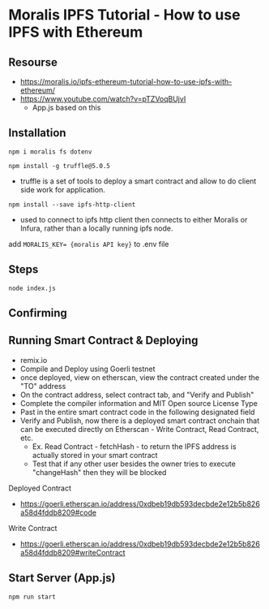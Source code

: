 # Moralis IPFS Tutorial - How to use IPFS with Ethereum

## Resourse 
- https://moralis.io/ipfs-ethereum-tutorial-how-to-use-ipfs-with-ethereum/
- https://www.youtube.com/watch?v=pTZVoqBUjvI
    - App.js based on this

## Installation 
` npm i moralis fs dotenv `

`npm install -g truffle@5.0.5`
- truffle is a set of tools to deploy a smart contract and allow to do client side work for application. 

`npm install --save ipfs-http-client`
- used to connect to ipfs http client then connects to either Moralis or Infura, rather than a locally running ipfs node. 

add `MORALIS_KEY= {moralis API key}` to .env file 


## Steps 

` node index.js `


## Confirming 

## Running Smart Contract & Deploying 
- remix.io 
- Compile and Deploy using Goerli testnet 
- once deployed, view on etherscan, view the contract created under the "TO" address 
- On the contract address, select contract tab, and "Verify and Publish"
- Complete the compiler information and MIT Open source License Type
- Past in the entire smart contract code in the following designated field 
- Verify and Publish, now there is a deployed smart contract onchain that can be executed directly on Etherscan - Write Contract, Read Contract, etc. 
    - Ex. Read Contract - fetchHash - to return the IPFS address is actually stored in your smart contract 
    - Test that if any other user besides the owner tries to execute "changeHash" then they will be blocked


Deployed Contract 
- https://goerli.etherscan.io/address/0xdbeb19db593decbde2e12b5b826a58d4fddb8209#code


Write Contract 
- https://goerli.etherscan.io/address/0xdbeb19db593decbde2e12b5b826a58d4fddb8209#writeContract


## Start Server (App.js)
`npm run start`


